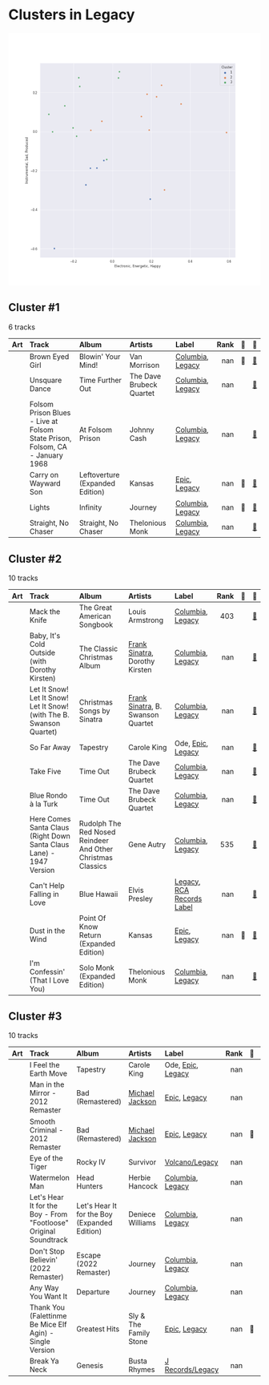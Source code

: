 # Clusters in Legacy

![Comparison of Cluster](../../../images/labels/legacy/clusters/clusters_scatter.png)

## Cluster #1

6 tracks

| Art | Track | Album | Artists | Label | Rank | 💚 | 🔗 |
|:---|:---|:---|:---|:---|---:|:---|:---|
| <img src="https://i.scdn.co/image/ab67616d0000b2733f29a976eea00141514ab936" alt="" width="50" /> | Brown Eyed Girl | Blowin' Your Mind! | Van Morrison | [Columbia](../../../columbia), [Legacy](../..) | nan | 💚 | [🔗](https://open.spotify.com/track/3yrSvpt2l1xhsV9Em88Pul) |
| <img src="https://i.scdn.co/image/ab67616d0000b2737ea560d522ef653c268d79c9" alt="" width="50" /> | Unsquare Dance | Time Further Out | The Dave Brubeck Quartet | [Columbia](../../../columbia), [Legacy](../..) | nan | | [🔗](https://open.spotify.com/track/2VUo8O3ymKRYNgj97ZG2kM) |
| <img src="https://i.scdn.co/image/ab67616d0000b2734a04593b7c149dc7b725683e" alt="" width="50" /> | Folsom Prison Blues - Live at Folsom State Prison, Folsom, CA - January 1968 | At Folsom Prison | Johnny Cash | [Columbia](../../../columbia), [Legacy](../..) | nan | | [🔗](https://open.spotify.com/track/2fDHuS1PTkHBbCWWZF1ph9) |
| <img src="https://i.scdn.co/image/ab67616d0000b2731be40e44db112e123e5e8b51" alt="" width="50" /> | Carry on Wayward Son | Leftoverture (Expanded Edition) | Kansas | [Epic](../../../epic), [Legacy](../..) | nan | 💚 | [🔗](https://open.spotify.com/track/4DMKwE2E2iYDKY01C335Uw) |
| <img src="https://i.scdn.co/image/ab67616d0000b2731b2a9188ac775e16998eb78d" alt="" width="50" /> | Lights | Infinity | Journey | [Columbia](../../../columbia), [Legacy](../..) | nan | 💚 | [🔗](https://open.spotify.com/track/7EHmKkyAr6MZv5Y2FdZbXw) |
| <img src="https://i.scdn.co/image/ab67616d0000b273402a4c99daa9d7daaf636aa5" alt="" width="50" /> | Straight, No Chaser | Straight, No Chaser | Thelonious Monk | [Columbia](../../../columbia), [Legacy](../..) | nan | | [🔗](https://open.spotify.com/track/6YYu8qFzcY1ZyzzsJIQM12) |
## Cluster #2

10 tracks

| Art | Track | Album | Artists | Label | Rank | 💚 | 🔗 |
|:---|:---|:---|:---|:---|---:|:---|:---|
| <img src="https://i.scdn.co/image/ab67616d0000b273ea98b57fdcecd7e3c115c8a8" alt="" width="50" /> | Mack the Knife | The Great American Songbook | Louis Armstrong | [Columbia](../../../columbia), [Legacy](../..) | 403 | | [🔗](https://open.spotify.com/track/0RNxWy0PC3AyH4ThH3aGK6) |
| <img src="https://i.scdn.co/image/ab67616d0000b2732e1e77d6acadd7e238d7bc42" alt="" width="50" /> | Baby, It's Cold Outside (with Dorothy Kirsten) | The Classic Christmas Album | [Frank Sinatra](../../../../artists/frank_sinatra/overview.md), Dorothy Kirsten | [Columbia](../../../columbia), [Legacy](../..) | nan | | [🔗](https://open.spotify.com/track/3wvG6oGSZ6c7oskNDsI1CY) |
| <img src="https://i.scdn.co/image/ab67616d0000b273df1066335619efa75889bcfc" alt="" width="50" /> | Let It Snow! Let It Snow! Let It Snow! (with The B. Swanson Quartet) | Christmas Songs by Sinatra | [Frank Sinatra](../../../../artists/frank_sinatra/overview.md), B. Swanson Quartet | [Columbia](../../../columbia), [Legacy](../..) | nan | | [🔗](https://open.spotify.com/track/4kKdvXD0ez7jp1296JmAts) |
| <img src="https://i.scdn.co/image/ab67616d0000b27323350feac07f56d8b96f33d5" alt="" width="50" /> | So Far Away | Tapestry | Carole King | Ode, [Epic](../../../epic), [Legacy](../..) | nan | | [🔗](https://open.spotify.com/track/4HHge4zAyIw3pkrtFzmwCl) |
| <img src="https://i.scdn.co/image/ab67616d0000b27300ace5d3c5bffc123ef1eb51" alt="" width="50" /> | Take Five | Time Out | The Dave Brubeck Quartet | [Columbia](../../../columbia), [Legacy](../..) | nan | | [🔗](https://open.spotify.com/track/1YQWosTIljIvxAgHWTp7KP) |
| <img src="https://i.scdn.co/image/ab67616d0000b27300ace5d3c5bffc123ef1eb51" alt="" width="50" /> | Blue Rondo à la Turk | Time Out | The Dave Brubeck Quartet | [Columbia](../../../columbia), [Legacy](../..) | nan | | [🔗](https://open.spotify.com/track/7CrNF9zL7tIQ2269DVxzST) |
| <img src="https://i.scdn.co/image/ab67616d0000b27335e9a6f6a1eded2062526499" alt="" width="50" /> | Here Comes Santa Claus (Right Down Santa Claus Lane) - 1947 Version | Rudolph The Red Nosed Reindeer And Other Christmas Classics | Gene Autry | [Columbia](../../../columbia), [Legacy](../..) | 535 | | [🔗](https://open.spotify.com/track/25leEEaz1gIpp7o21Fqyjo) |
| <img src="https://i.scdn.co/image/ab67616d0000b273f96cefb0197694ad440c3314" alt="" width="50" /> | Can't Help Falling in Love | Blue Hawaii | Elvis Presley | [Legacy](../..), [RCA Records Label](../../../rca_records_label) | nan | | [🔗](https://open.spotify.com/track/44AyOl4qVkzS48vBsbNXaC) |
| <img src="https://i.scdn.co/image/ab67616d0000b27359f0f56a7cd13526b5b4204c" alt="" width="50" /> | Dust in the Wind | Point Of Know Return (Expanded Edition) | Kansas | [Epic](../../../epic), [Legacy](../..) | nan | 💚 | [🔗](https://open.spotify.com/track/6zeE5tKyr8Nu882DQhhSQI) |
| <img src="https://i.scdn.co/image/ab67616d0000b273bd7d4673627a7674f0103c1d" alt="" width="50" /> | I'm Confessin' (That I Love You) | Solo Monk (Expanded Edition) | Thelonious Monk | [Columbia](../../../columbia), [Legacy](../..) | nan | | [🔗](https://open.spotify.com/track/6kLp24Op7cOu8iQkU46sBv) |
## Cluster #3

10 tracks

| Art | Track | Album | Artists | Label | Rank | 💚 | 🔗 |
|:---|:---|:---|:---|:---|---:|:---|:---|
| <img src="https://i.scdn.co/image/ab67616d0000b27323350feac07f56d8b96f33d5" alt="" width="50" /> | I Feel the Earth Move | Tapestry | Carole King | Ode, [Epic](../../../epic), [Legacy](../..) | nan | | [🔗](https://open.spotify.com/track/1BWsOxeMx83OrKGCV4gxly) |
| <img src="https://i.scdn.co/image/ab67616d0000b27362e97ae5072de10850578af5" alt="" width="50" /> | Man in the Mirror - 2012 Remaster | Bad (Remastered) | [Michael Jackson](../../../../artists/michael_jackson/overview.md) | [Epic](../../../epic), [Legacy](../..) | nan | | [🔗](https://open.spotify.com/track/3c7Ctlw9MKlIQPxRH3fOTt) |
| <img src="https://i.scdn.co/image/ab67616d0000b27362e97ae5072de10850578af5" alt="" width="50" /> | Smooth Criminal - 2012 Remaster | Bad (Remastered) | [Michael Jackson](../../../../artists/michael_jackson/overview.md) | [Epic](../../../epic), [Legacy](../..) | nan | 💚 | [🔗](https://open.spotify.com/track/5T7ywazdGIydr6JCW6t02j) |
| <img src="https://i.scdn.co/image/ab67616d0000b273f4a2ccbe20d6d52f16816812" alt="" width="50" /> | Eye of the Tiger | Rocky IV | Survivor | [Volcano/Legacy](../..) | nan | | [🔗](https://open.spotify.com/track/2KH16WveTQWT6KOG9Rg6e2) |
| <img src="https://i.scdn.co/image/ab67616d0000b2736b75d57d2d070c0c4afb3f9a" alt="" width="50" /> | Watermelon Man | Head Hunters | Herbie Hancock | [Columbia](../../../columbia), [Legacy](../..) | nan | | [🔗](https://open.spotify.com/track/2zQl59dZMzwhrmeSBEgiXY) |
| <img src="https://i.scdn.co/image/ab67616d0000b273d80928fb032fdf43d32399d2" alt="" width="50" /> | Let's Hear It for the Boy - From "Footloose" Original Soundtrack | Let's Hear It for the Boy (Expanded Edition) | Deniece Williams | [Columbia](../../../columbia), [Legacy](../..) | nan | | [🔗](https://open.spotify.com/track/4VyU9Tg4drTj2mOUZHSK2u) |
| <img src="https://i.scdn.co/image/ab67616d0000b27363fa4751355b66f236943275" alt="" width="50" /> | Don't Stop Believin' (2022 Remaster) | Escape (2022 Remaster) | Journey | [Columbia](../../../columbia), [Legacy](../..) | nan | | [🔗](https://open.spotify.com/track/5RKQ5NdjSh2QzD4MaunT91) |
| <img src="https://i.scdn.co/image/ab67616d0000b2737e8045e318486885fe243817" alt="" width="50" /> | Any Way You Want It | Departure | Journey | [Columbia](../../../columbia), [Legacy](../..) | nan | | [🔗](https://open.spotify.com/track/71SvEDmsOwIWw1IozsZoMA) |
| <img src="https://i.scdn.co/image/ab67616d0000b273b08f59c7648a7a67130ca0ea" alt="" width="50" /> | Thank You (Falettinme Be Mice Elf Agin) - Single Version | Greatest Hits | Sly & The Family Stone | [Epic](../../../epic), [Legacy](../..) | nan | 💚 | [🔗](https://open.spotify.com/track/74iQ3gahRTOGc19bYadBE3) |
| <img src="https://i.scdn.co/image/ab67616d0000b273075418a1fafdfd7a455941dd" alt="" width="50" /> | Break Ya Neck | Genesis | Busta Rhymes | [J Records/Legacy](../..) | nan | | [🔗](https://open.spotify.com/track/7gKgd0P3dAAePiSQQBqrlf) |